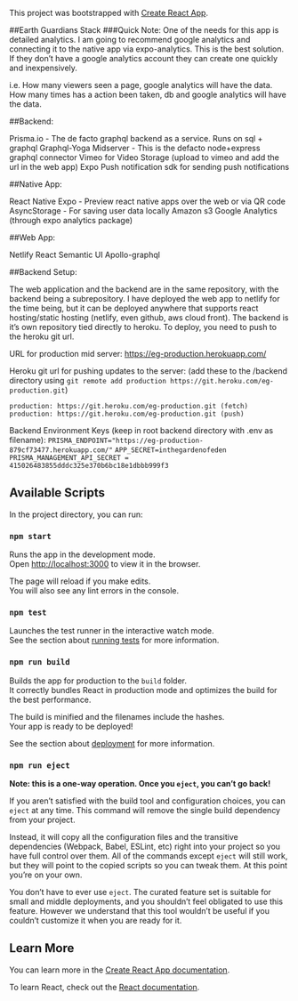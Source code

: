 This project was bootstrapped with [Create React App](https://github.com/facebook/create-react-app).

##Earth Guardians Stack
###Quick Note:
One of the needs for this app is detailed analytics. I am going to recommend google analytics and connecting it to the native app via expo-analytics. This is the best solution. If they don’t have a google analytics account they can create one quickly and inexpensively. 

i.e.
How many viewers seen a page, google analytics will have the data. 
How many times has a action been taken, db and google analytics will have the data.


##Backend:

Prisma.io - The de facto graphql backend as a service. Runs on sql + graphql
Graphql-Yoga Midserver - This is the defacto node+express graphql connector
Vimeo for Video Storage (upload to vimeo and add the url in the web app)
Expo Push notification sdk for sending push notifications


##Native App:

React Native
Expo - Preview react native apps over the web or via QR code
AsyncStorage - For saving user data locally
Amazon s3
Google Analytics (through expo analytics package)


##Web App:

Netlify
React
Semantic UI
Apollo-graphql




##Backend Setup:

The web application and the backend are in the same repository, with the backend being a subrepository. I have deployed the web app to netlify for the time being, but it can be deployed anywhere that supports react hosting/static hosting (netlify, even github, aws cloud front). The backend is it’s own repository tied directly to heroku. To deploy, you need to push to the heroku git url.


URL for production mid server: https://eg-production.herokuapp.com/

Heroku git url for pushing updates to the server:
(add these to the /backend directory using `git remote add production https://git.heroku.com/eg-production.git`)
```
production: https://git.heroku.com/eg-production.git (fetch)
production: https://git.heroku.com/eg-production.git (push)
```

Backend Environment Keys (keep in root backend directory with .env as filename):
`PRISMA_ENDPOINT="https://eg-production-879cf73477.herokuapp.com/"`
`APP_SECRET=inthegardenofeden`
`PRISMA_MANAGEMENT_API_SECRET = 415026483855dddc325e370b6bc18e1dbbb999f3`


## Available Scripts

In the project directory, you can run:

### `npm start`

Runs the app in the development mode.<br>
Open [http://localhost:3000](http://localhost:3000) to view it in the browser.

The page will reload if you make edits.<br>
You will also see any lint errors in the console.

### `npm test`

Launches the test runner in the interactive watch mode.<br>
See the section about [running tests](https://facebook.github.io/create-react-app/docs/running-tests) for more information.

### `npm run build`

Builds the app for production to the `build` folder.<br>
It correctly bundles React in production mode and optimizes the build for the best performance.

The build is minified and the filenames include the hashes.<br>
Your app is ready to be deployed!

See the section about [deployment](https://facebook.github.io/create-react-app/docs/deployment) for more information.

### `npm run eject`

**Note: this is a one-way operation. Once you `eject`, you can’t go back!**

If you aren’t satisfied with the build tool and configuration choices, you can `eject` at any time. This command will remove the single build dependency from your project.

Instead, it will copy all the configuration files and the transitive dependencies (Webpack, Babel, ESLint, etc) right into your project so you have full control over them. All of the commands except `eject` will still work, but they will point to the copied scripts so you can tweak them. At this point you’re on your own.

You don’t have to ever use `eject`. The curated feature set is suitable for small and middle deployments, and you shouldn’t feel obligated to use this feature. However we understand that this tool wouldn’t be useful if you couldn’t customize it when you are ready for it.

## Learn More

You can learn more in the [Create React App documentation](https://facebook.github.io/create-react-app/docs/getting-started).

To learn React, check out the [React documentation](https://reactjs.org/).
